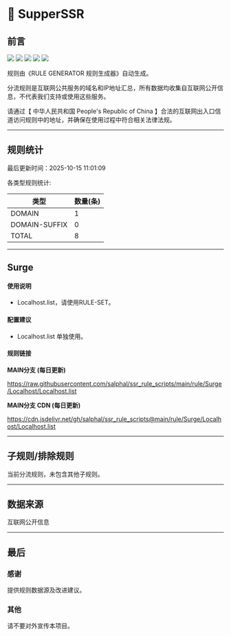 # 🧸 SupperSSR

## 前言

![](https://shields.io/badge/-移除重复规则-ff69b4) ![](https://shields.io/badge/-DOMAIN与DOMAIN--SUFFIX合并-green) ![](https://shields.io/badge/-DOMAIN--SUFFIX间合并-critical) ![](https://shields.io/badge/-DOMAIN--SUFFIX与DOMAIN--KEYWORD合并-blue) ![](https://shields.io/badge/-IP--CIDR(6)合并-blueviolet)

规则由《RULE GENERATOR 规则生成器》自动生成。

分流规则是互联网公共服务的域名和IP地址汇总，所有数据均收集自互联网公开信息，不代表我们支持或使用这些服务。

请通过【 中华人民共和国 People's Republic of China 】合法的互联网出入口信道访问规则中的地址，并确保在使用过程中符合相关法律法规。


---


## 规则统计


最后更新时间：2025-10-15 11:01:09

各类型规则统计:

| 类型            | 数量(条) |
|---------------|-------|
| DOMAIN         | 1     |
| DOMAIN-SUFFIX  | 0     |
| TOTAL          | 8     |




---


## Surge

#### 使用说明
- Localhost.list，请使用RULE-SET。

#### 配置建议
- Localhost.list 单独使用。

#### 规则链接
**MAIN分支 (每日更新)**


https://raw.githubusercontent.com/salphal/ssr_rule_scripts/main/rule/Surge/Localhost/Localhost.list

**MAIN分支 CDN (每日更新)**

https://cdn.jsdelivr.net/gh/salphal/ssr_rule_scripts@main/rule/Surge/Localhost/Localhost.list


---


## 子规则/排除规则

当前分流规则，未包含其他子规则。


---


## 数据来源

互联网公开信息


---


## 最后

### 感谢

提供规则数据源及改进建议。

### 其他

请不要对外宣传本项目。

